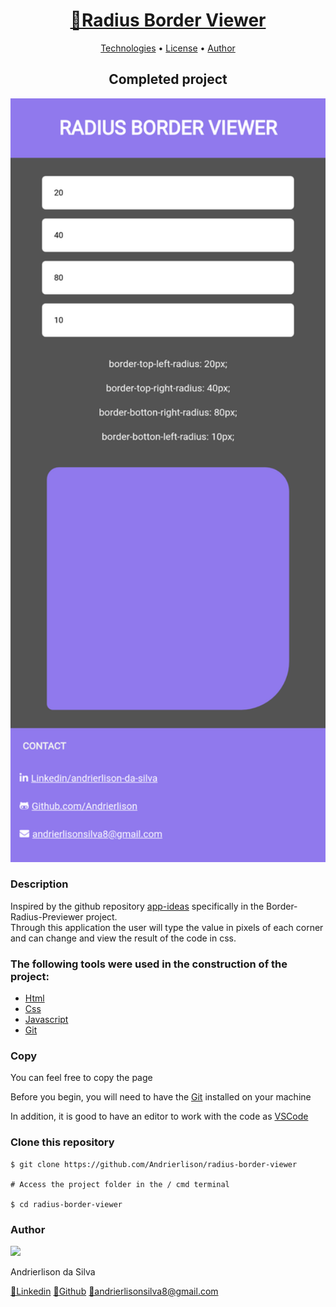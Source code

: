 <div align="center">
<h1>
    <a href="https://andrierlison.github.io/radius-border-viewer/">🔗Radius Border Viewer</a>
</h1>

<p>
    <a href="#technologies">Technologies</a> •
    <a href="https://github.com/Andrierlison/radius-border-viewer/blob/master/LICENSE">License</a> •
    <a href="#author">Author</a>
</p>

<h2>Completed project</h2>

<p>
    <img alt="Radius border viewer converter banner" title="Radius border viewer converter banner" src="images/banner.png" width="600"/>
</p>
</div>

<h3>Description</h3>
<p>Inspired by the github repository <a href="https://github.com/florinpop17/app-ideas" target="_blank">app-ideas</a> specifically in the Border-Radius-Previewer project.<br />
Through this application the user will type the value in pixels of each corner and can change and view the result of the code in css.</p>

<h3 id="technologies">The following tools were used in the construction of the project:</h3>

- [Html](https://developer.mozilla.org/pt-BR/docs/Web/HTML)
- [Css](https://developer.mozilla.org/pt-BR/docs/Web/Css)
- [Javascript](https://developer.mozilla.org/pt-BR/docs/Web/Javascript)
- [Git](https://git-scm.com/)

<h3>Copy</h3>
<p>You can feel free to copy the page</p>

<p>Before you begin, you will need to have the <a href="https://git-scm.com">Git</a> installed on your machine</p>

<p>In addition, it is good to have an editor to work with the code as <a href="https://code.visualstudio.com/">VSCode</a></p>

<h3>Clone this repository</h3>

```
$ git clone https://github.com/Andrierlison/radius-border-viewer

# Access the project folder in the / cmd terminal

$ cd radius-border-viewer
```

<h3 id="author">Author</h3>
<img 
src="https://avatars1.githubusercontent.com/u/58059077?s=460&u=fe7710f54c3de191e906a30fd79877cecd312e9b&v=4"
width="100px"
/>
<p>Andrierlison da Silva</p>
<a href="https://www.linkedin.com/in/andrierlison-da-silva-916775190/">🔗Linkedin</a>
<a href="https://github.com/Andrierlison">🔗Github</a>
<a href="mailto:andrierlisonsilva8@gmail.com"><i class="fas fa-envelope"></i>🔗andrierlisonsilva8@gmail.com</a>
